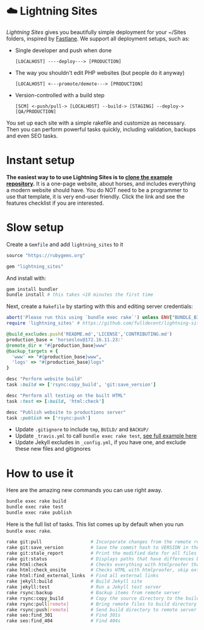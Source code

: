# :cloud: Lightning Sites

*Lightning Sites* gives you beautifully simple deployment for your ~/Sites folders, inspired by [Fastlane](https://fastlane.tools/). We support all deployment setups, such as:

 * Single developer and push when done

    ```
    [LOCALHOST] ----deploy---> [PRODUCTION]
    ```

 * The way you shouldn't edit PHP websites (but people do it anyway)

    ```
    [LOCALHOST] <---promote/demote---> [PRODUCTION]
    ```

 * Version-controlled with a build step

    ```
    [SCM] <-push/pull-> [LOCALHOST] --build-> [STAGING] --deploy-> [QA/PRODUCTION]
    ```

You set up each site with a simple rakefile and customize as necessary. Then you can perform powerful tasks quickly, including validation, backups and even SEO tasks.


# Instant setup

**The easiest way to to use Lightning Sites is to [clone the example repository](https://github.com/fulldecent/html-website-template).** It is a one-page website, about horses, and includes everything a modern website should have. You do NOT need to be a programmer to use that template, it is very end-user friendly. Click the link and see the features checklist if you are interested.

# Slow setup

Create a `Gemfile` and add `lightning_sites` to it

```ruby
source "https://rubygems.org"

gem "lightning_sites"
```

And install with:

```sh
gem install bundler
bundle install # this takes <10 minutes the first time
```

Next, create a `Rakefile` by starting with this and editing server credentials:

```ruby
abort('Please run this using `bundle exec rake`') unless ENV["BUNDLE_BIN_PATH"]
require 'lightning_sites' # https://github.com/fulldecent/lightning-sites

@build_excludes.push('README.md','LICENSE','CONTRIBUTING.md')
production_base = 'horseslov@172.16.11.23:'
@remote_dir = "#{production_base}www"
@backup_targets = {
  'www' => "#{production_base}www",
  'logs' => "#{production_base}logs"
}

desc "Perform website build"
task :build => ['rsync:copy_build', 'git:save_version']

desc "Perform all testing on the built HTML"
task :test => [:build, 'html:check']

desc "Publish website to productions server"
task :publish => ['rsync:push']
```

* Update `.gitignore` to include `tmp`, `BUILD/` and `BACKUP/`
* Update `_travis.yml` to call `bundle exec rake test`, [see full example here](https://github.com/fulldecent/html-website-template/blob/master/.travis.yml)
* Update Jekyll excludes in `_config.yml`, if you have one, and exclude these new files and gitignores

# How to use it

Here are the amazing new commands you can use right away.

```bash
bundle exec rake build
bundle exec rake test
bundle exec rake publish
```

Here is the full list of tasks. This list comes up by default when you run `bundle exec rake`.

```bash
rake git:pull                  # Incorporate changes from the remote repository into the current branch
rake git:save_version          # Save the commit hash to VERSION in the build directory
rake git:stale_report          # Print the modified date for all files under source control
rake git:status                # Displays paths that have differences between the index file and the current HEAD commit
rake html:check                # Checks everything with htmlproofer that is reasonable to check
rake html:check_onsite         # Checks HTML with htmlproofer, skip external links
rake html:find_external_links  # Find all external links
rake jekyll:build              # Build Jekyll site
rake jekyll:test               # Run a Jekyll test server
rake rsync:backup              # Backup items from remote server
rake rsync:copy_build          # Copy the source directory to the build directory, excluding some files
rake rsync:pull[remote]        # Bring remote files to build directory (use rsync-style paths)
rake rsync:push[remote]        # Send build directory to remote server (use rsync-style paths)
rake seo:find_301              # Find 301s
rake seo:find_404              # Find 404s
```
